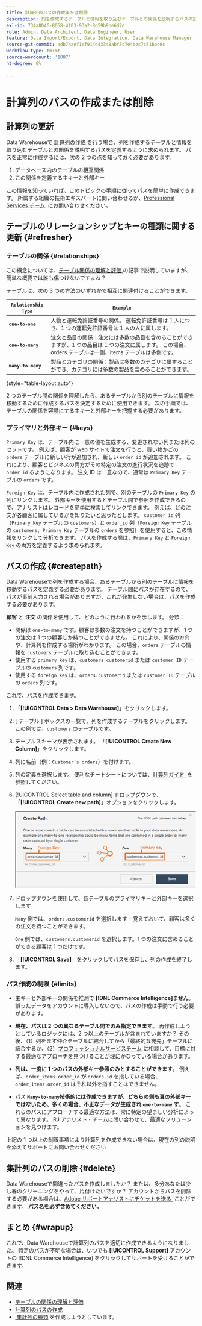 ```yaml
---
title: 計算列のパスの作成または削除
description: 列を作成するテーブルと情報を取り込むテーブルとの関係を説明するパスの定義方法を説明します。
exl-id: 734a8046-8058-4f03-93a2-8d59b9be6d2d
role: Admin, Data Architect, Data Engineer, User
feature: Data Import/Export, Data Integration, Data Warehouse Manager
source-git-commit: adb7aaef1cf914d43348abf5c7e4bec7c51bed0c
workflow-type: tm+mt
source-wordcount: '1007'
ht-degree: 0%

---
```


# 計算列のパスの作成または削除

## 計算列の更新

Data Warehouseで [&#x200B; 計算列の作成 &#x200B;](../data-warehouse-mgr/creating-calculated-columns.md) を行う場合、列を作成するテーブルと情報を取り込むテーブルとの関係を説明するパスを定義するように求められます。 パスを正常に作成するには、次の 2 つの点を知っておく必要があります。

1. データベース内のテーブルの相互関係
1. この関係を定義する主キーと外部キー

この情報を知っていれば、このトピックの手順に従ってパスを簡単に作成できます。 所属する組織の技術エキスパートに問い合わせるか、[Professional Services チーム &#x200B;](https://experienceleague.adobe.com/docs/commerce-knowledge-base/kb/troubleshooting/miscellaneous/mbi-service-policies.html?lang=ja) にお問い合わせください。

## テーブルのリレーションシップとキーの種類に関する更新 {#refresher}

### テーブルの関係 {#relationships}

この概念については、[&#x200B; テーブル関係の理解と評価 &#x200B;](../../data-analyst/data-warehouse-mgr/table-relationships.md) の記事で説明していますが、簡単な概要では誰も傷つけないですよね？

テーブルは、次の 3 つの方法のいずれかで相互に関連付けることができます。

| **`Relationship Type`** | **`Example`** |
|-----|-----|
| **`one-to-one`** | 人物と運転免許証番号の関係。 運転免許証番号は 1 人につき、1 つの運転免許証番号は 1 人の人に属します。 |
| **`one-to-many`** | 注文と品目の関係：注文には多数の品目を含めることができますが、1 つの品目は 1 つの注文に属します。 この場合、orders テーブルは一側、items テーブルは多側です。 |
| **`many-to-many`** | 製品とカテゴリの関係：製品は多数のカテゴリに属することができ、カテゴリには多数の製品を含めることができます。 |

{style="table-layout:auto"}

2 つのテーブル間の関係を理解したら、あるテーブルから別のテーブルに情報を移動するために作成するパスを決定するために使用できます。 次の手順では、テーブルの関係を容易にする主キーと外部キーを把握する必要があります。

### プライマリと外部キー {#keys}

`Primary Key` は、テーブル内に一意の値を生成する、変更されない列または列のセットです。 例えば、顧客が web サイトで注文を行うと、買い物かごの `orders` テーブルに新しい行が追加され、新しい `order_id` が追加されます。 これにより、顧客とビジネスの両方がその特定の注文の進行状況を追跡で `order_id` るようになります。 注文 ID は一意なので、通常は `Primary Key` テーブルの `orders` です。

`Foreign Key` は、テーブル内に作成された列で、別のテーブルの `Primary Key` の列にリンクします。 外部キーを使用するとテーブル間で参照を作成できるので、アナリストはレコードを簡単に検索してリンクできます。 例えば、どの注文が各顧客に属しているかを知りたいと思ったとします。 `customer id` 列（`Primary Key` テーブルの `customers`）と `order_id` 列（`Foreign Key` テーブルの `customers`、`Primary Key` テーブルの `orders` を参照）を使用すると、この情報をリンクして分析できます。 パスを作成する際は、`Primary Key` と `Foreign Key` の両方を定義するよう求められます。

## パスの作成 {#createpath}

Data Warehouseで列を作成する場合、あるテーブルから別のテーブルに情報を移動するパスを定義する必要があります。 テーブル間にパスが存在するので、パスが事前入力される場合がありますが、これが発生しない場合は、パスを作成する必要があります。

**顧客** と **注文** の関係を使用して、どのように行われるかを示します。 分類：

* 関係は `one-to-many` です。顧客は多数の注文を持つことができますが、1 つの注文は 1 つの顧客しか持つことができません。 これにより、関係の方向や、計算列を作成する場所がわかります。 この場合、`orders` テーブルの情報を `customers` テーブルに取り込むことができます。
* 使用する `primary key` は、`customers.customerid` または `customer ID` テーブルの `customers` 列です。
* 使用する `foreign key` は、`orders.customerid` または `customer ID` テーブルの `orders` 列です。

これで、パスを作成できます。

1. 「**[!UICONTROL Data > Data Warehouse]**」をクリックします。
1. [ テーブル ] ボックスの一覧で、列を作成するテーブルをクリックします。 この例では、`customers` のテーブルです。
1. テーブルスキーマが表示されます。 「**[!UICONTROL Create New Column]**」をクリックします。
1. 列に名前（例：`Customer's orders`）を付けます。
1. 列の定義を選択します。 便利なチートシートについては、[&#x200B; 計算列ガイド &#x200B;](../data-warehouse-mgr/creating-calculated-columns.md) を参照してください。
1. [!UICONTROL Select table and column] ドロップダウンで、「**[!UICONTROL Create new path]**」オプションをクリックします。

   ![&#x200B; 計算列モーダルのパスの作成 &#x200B;](../../assets/Creating_Paths_modal.png)

1. ドロップダウンを使用して、各テーブルのプライマリキーと外部キーを選択します。

   `Many` 側では、`orders.customerid` を選択します – 覚えておいて、顧客は多くの注文を持つことができます。

   `One` 側では、`customers.customerid` を選択します。1 つの注文に含めることができる顧客は 1 つだけです。

1. 「**[!UICONTROL Save]**」をクリックしてパスを保存し、列の作成を終了します。

### パス作成の制限 {#limits}

* 主キーと外部キーの関係を推測で **[!DNL Commerce Intelligence]ません**。 誤ったデータをアカウントに導入しないので、パスの作成は手動で行う必要があります。

* **現在、パスは 2 つの異なるテーブル間でのみ指定できます**。 再作成しようとしているロジックには、2 つ以上のテーブルが含まれていますか？ その後、（1）列をまず仲介テーブルに結合してから「最終的な宛先」テーブルに結合するか、（2） [&#x200B; プロフェッショナルサービスチーム &#x200B;](https://experienceleague.adobe.com/docs/commerce-knowledge-base/kb/troubleshooting/miscellaneous/mbi-service-policies.html?lang=ja) に相談して、目標に対する最適なアプローチを見つけることが理にかなっている場合があります。

* **列は、一度に 1 つのパスの外部キー参照のみとすることができます**。 例えば、`order_items.order_id` が `orders.id` を指している場合、`order_items.order_id` はそれ以外を指すことはできません。

* パス **`Many-to-many`技術的には作成できますが、どちらの側も真の外部キーではないため、多くの場合、不正なデータが生成され `one-to-many` す**。 これらのパスにアプローチする最適な方法は、常に特定の望ましい分析によって異なります。 RJ アナリスト・チームに問い合わせて、最適なソリューションを見つけます。

上記の 1 つ以上の制限事項により計算列を作成できない場合は、現在の列の説明を添えてサポートにお問い合わせください

## 集計列のパスの削除 {#delete}

Data Warehouseで間違ったパスを作成しましたか？ または、多分あなたは少し春のクリーニングをやって、片付けたいですか？ アカウントからパスを削除する必要がある場合は、[Adobe サポートアナリストにチケットを送る &#x200B;](../../guide-overview.md#Submitting-a-Support-Ticket) ことができます。 **パス名を必ず含めてください。**

## まとめ {#wrapup}

これで、Data Warehouseで計算列のパスを適切に作成できるようになりました。 特定のパスが不明な場合は、いつでも **[!UICONTROL Support]** アカウントの [!DNL Commerce Intelligence] をクリックしてサポートを受けることができます。

## 関連

* [テーブルの関係の理解と評価](../data-warehouse-mgr/table-relationships.md)
* [計算列のパスの作成](../data-warehouse-mgr/create-paths-calc-columns.md)
* [&#x200B; 集計列の種類 &#x200B;](../data-warehouse-mgr/calc-column-types.md) を作成しようとしています。
